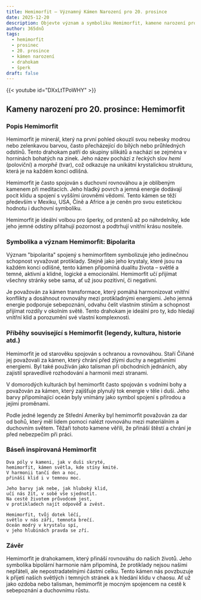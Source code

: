 ```yaml
---
title: Hemimorfit – Významný Kámen Narození pro 20. prosince
date: 2025-12-20
description: Objevte význam a symboliku Hemimorfit, kamene narození pro 20. prosince, který symbolizuje Bipolarita. Přečtěte si legendy a inspirující příběhy.
author: 365dnů
tags:
  - hemimorfit
  - prosinec
  - 20. prosince
  - kámen narození
  - drahokam
  - šperk
draft: false
---
```


{{< youtube id="DXxLtTPoWHY" >}}

## Kameny narození pro 20. prosince: Hemimorfit

### Popis Hemimorfit

Hemimorfit je minerál, který na první pohled okouzlí svou nebesky modrou nebo zelenkavou barvou, často přecházející do bílých nebo průhledných odstínů. Tento drahokam patří do skupiny silikátů a nachází se zejména v horninách bohatých na zinek. Jeho název pochází z řeckých slov _hemi_ (poloviční) a _morphē_ (tvar), což odkazuje na unikátní krystalickou strukturu, která je na každém konci odlišná.

Hemimorfit je často spojován s duchovní rovnováhou a je oblíbeným kamenem při meditacích. Jeho hladký povrch a jemná energie dodávají pocit klidu a spojení s vyššími úrovněmi vědomí. Tento kámen se těží především v Mexiku, USA, Číně a Africe a je ceněn pro svou estetickou hodnotu i duchovní symboliku.

Hemimorfit je ideální volbou pro šperky, od prstenů až po náhrdelníky, kde jeho jemné odstíny přitahují pozornost a podtrhují vnitřní krásu nositele.

### Symbolika a význam Hemimorfit: Bipolarita

Význam "bipolarita" spojený s hemimorfitem symbolizuje jeho jedinečnou schopnost vyvažovat protiklady. Stejně jako jeho krystaly, které jsou na každém konci odlišné, tento kámen připomíná dualitu života – světlé a temné, aktivní a klidné, logické a emocionální. Hemimorfit učí přijímat všechny stránky sebe sama, ať už jsou pozitivní, či negativní.

Je považován za kámen transformace, který pomáhá harmonizovat vnitřní konflikty a dosáhnout rovnováhy mezi protikladnými energiemi. Jeho jemná energie podporuje sebepoznání, odvahu čelit vlastním stínům a schopnost přijímat rozdíly v okolním světě. Tento drahokam je ideální pro ty, kdo hledají vnitřní klid a porozumění své vlastní komplexnosti.

### Příběhy související s Hemimorfit (legendy, kultura, historie atd.)

Hemimorfit je od starověku spojován s ochranou a rovnováhou. Staří Číňané jej považovali za kámen, který chrání před zlými duchy a negativními energiemi. Byl také používán jako talisman při obchodních jednáních, aby zajistil spravedlivé rozhodování a harmonii mezi stranami.

V domorodých kulturách byl hemimorfit často spojován s vodními bohy a považován za kámen, který zajišťuje plynulý tok energie v těle i duši. Jeho barvy připomínající oceán byly vnímány jako symbol spojení s přírodou a jejími proměnami.

Podle jedné legendy ze Střední Ameriky byl hemimorfit považován za dar od bohů, který měl lidem pomoci nalézt rovnováhu mezi materiálním a duchovním světem. Těžaři tohoto kamene věřili, že přináší štěstí a chrání je před nebezpečím při práci.

### Báseň inspirovaná Hemimorfit

```
Dva póly v kameni, jak v duši skryté,  
hemimorfit, kámen světla, kde stíny kmité.  
V harmonii tančí den a noc,  
přináší klid i v temnou moc.

Jeho barvy jak nebe, jak hluboký klid,  
učí nás žít, v sobě vše sjednotit.  
Na cestě životem průvodcem jest,  
v protikladech najít odpověď a zvěst.

Hemimorfit, tvůj dotek léčí,  
světlo v nás září, temnota brečí.  
Oceán modrý v krystalu spí,  
v jeho hlubinách pravda se zří.
```

### Závěr

Hemimorfit je drahokamem, který přináší rovnováhu do našich životů. Jeho symbolika bipolární harmonie nám připomíná, že protiklady nejsou našimi nepřáteli, ale nepostradatelnými částmi celku. Tento kámen nás povzbuzuje k přijetí našich světlých i temných stránek a k hledání klidu v chaosu. Ať už jako ozdoba nebo talisman, hemimorfit je mocným spojencem na cestě k sebepoznání a duchovnímu růstu.